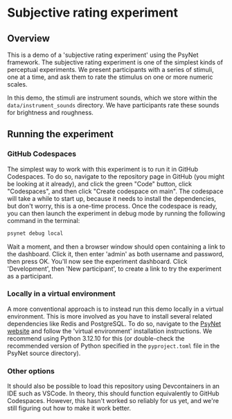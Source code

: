 # Subjective rating experiment

## Overview

This is a demo of a 'subjective rating experiment' using the PsyNet framework.
The subjective rating experiment is one of the simplest kinds of perceptual experiments.
We present participants with a series of stimuli, one at a time, and ask them to rate the stimulus on one or more numeric scales.

In this demo, the stimuli are instrument sounds, which we store within the `data/instrument_sounds` directory. We have participants rate these sounds for
brightness and roughness.

## Running the experiment

### GitHub Codespaces

The simplest way to work with this experiment is to run it in GitHub Codespaces.
To do so, navigate to the repository page in GitHub (you might be looking at it already),
and click the green "Code" button, click "Codespaces", and then click "Create codespace on main". The codespace will take a while to start up, because it needs to install the
dependencies, but don't worry, this is a one-time process. Once the codespace is ready, you
can then launch the experiment in debug mode by running the following command in the terminal:

```bash
psynet debug local
```

Wait a moment, and then a browser window should open containing a link to the dashboard.
Click it, then enter 'admin' as both username and password, then press OK.
You'll now see the experiment dashboard.
Click 'Development', then 'New participant', to create a link to try the experiment
as a participant.

### Locally in a virtual environment

A more conventional approach is to instead run this demo locally in a virtual environment.
This is more involved as you have to install several related dependencies like Redis and PostgreSQL.
To do so, navigate to the [PsyNet website](https://psynet.dev) and follow the 'virtual environment'
installation instructions. We recommend using Python 3.12.10 for this (or double-check the recommended
version of Python specified in the `pyproject.toml` file in the PsyNet source directory).

### Other options

It should also be possible to load this repository using Devcontainers in an IDE such as VSCode.
In theory, this should function equivalently to GitHub Codespaces. However, this hasn't worked
so reliably for us yet, and we're still figuring out how to make it work better.
